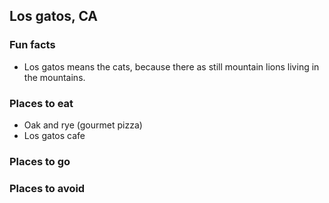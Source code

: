 ## Los gatos, CA

### Fun facts
- Los gatos means the cats, because there as still mountain lions living in the mountains.

### Places to eat
- Oak and rye (gourmet pizza)
- Los gatos cafe

### Places to go

### Places to avoid

